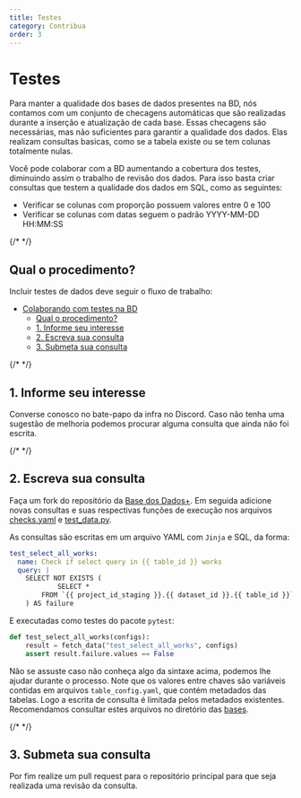 ```yaml
---
title: Testes
category: Contribua
order: 3
---
```


# Testes

Para manter a qualidade dos bases de dados presentes na BD, nós contamos com um
conjunto de checagens automáticas que são realizadas durante a inserção e
atualização de cada base. Essas checagens são necessárias, mas não suficientes
para garantir a qualidade dos dados. Elas realizam consultas basicas, como se a
tabela existe ou se tem colunas totalmente nulas.

Você pode colaborar com a BD aumentando a cobertura dos testes, diminuindo assim
o trabalho de revisão dos dados. Para isso basta criar consultas que testem a
qualidade dos dados em SQL, como as seguintes:

- Verificar se colunas com proporção possuem valores entre 0 e 100
- Verificar se colunas com datas seguem o padrão YYYY-MM-DD HH:MM:SS

{/* <!-----------------------------------------------------------------------------> */}

## Qual o procedimento?

Incluir testes de dados deve seguir o fluxo de trabalho:

- [Colaborando com testes na BD](#colaborando-com-testes-na-bd)
  - [Qual o procedimento?](#qual-o-procedimento)
  - [1. Informe seu interesse](#1-informe-seu-interesse)
  - [2. Escreva sua consulta](#2-escreva-sua-consulta)
  - [3. Submeta sua consulta](#3-submeta-sua-consulta)

<Tip caption="Sugerimos que entre em nosso [canal no Discord](https://discord.gg/huKWpsVYx4) para tirar dúvidas e interagir com outros(as) colaboradores(as)! :)" />

{/* <!-----------------------------------------------------------------------------> */}

## 1. Informe seu interesse

Converse conosco no bate-papo da infra no Discord. Caso não tenha uma sugestão de melhoria podemos procurar alguma consulta que ainda não foi escrita.

{/* <!-----------------------------------------------------------------------------> */}

## 2. Escreva sua consulta

Faça um fork do repositório da [Base dos Dados+](https://github.com/basedosdados/sdk/tree/master).
Em seguida adicione novas consultas e suas respectivas funções de execução nos arquivos
[checks.yaml](https://github.com/basedosdados/sdk/blob/master/.github/workflows/data-check/checks.yaml)
e [test_data.py](https://github.com/basedosdados/sdk/blob/master/.github/workflows/data-check/test_data.py).

As consultas são escritas em um arquivo YAML com `Jinja` e SQL, da forma:

```yaml
test_select_all_works:
  name: Check if select query in {{ table_id }} works
  query: |
    SELECT NOT EXISTS (
            SELECT *
        FROM `{{ project_id_staging }}.{{ dataset_id }}.{{ table_id }}`
    ) AS failure
```

E executadas como testes do pacote `pytest`:

```python
def test_select_all_works(configs):
    result = fetch_data("test_select_all_works", configs)
    assert result.failure.values == False
```

Não se assuste caso não conheça algo da sintaxe acima, podemos lhe ajudar durante
o processo. Note que os valores entre chaves são variáveis contidas em arquivos
`table_config.yaml`, que contém metadados das tabelas. Logo a escrita de consulta
é limitada pelos metadados existentes. Recomendamos consultar estes arquivos
no diretório das [bases](https://github.com/basedosdados/sdk/tree/master/bases).

{/* <!-----------------------------------------------------------------------------> */}

## 3. Submeta sua consulta

Por fim realize um pull request para o repositório principal para que seja realizada uma revisão da consulta.
